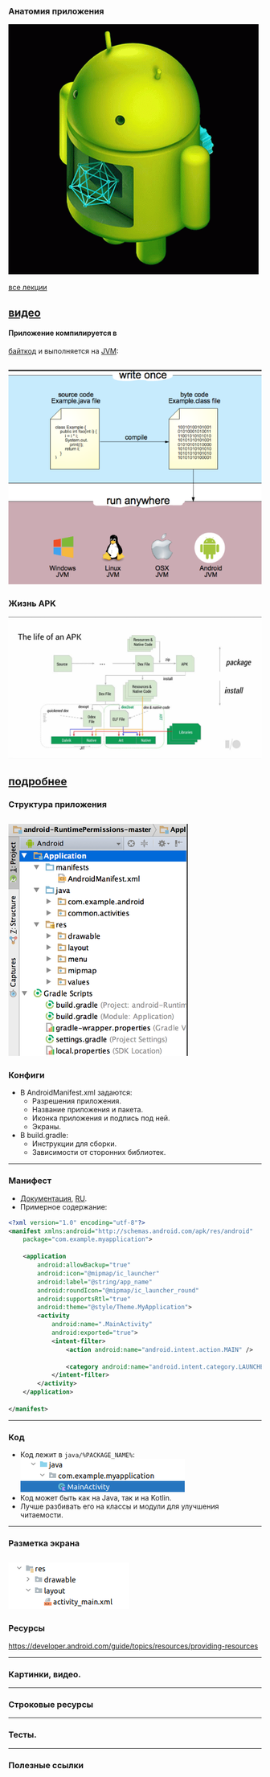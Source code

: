 ### Анатомия приложения

![Android anatomy](assets/android-application/android-update.gif)

[все лекции](https://github.com/dmitryweiner/android-lectures/blob/master/README.md)

[видео]()
---

#### Приложение компилируется в 
  [байткод](https://ru.wikipedia.org/wiki/%D0%91%D0%B0%D0%B9%D1%82-%D0%BA%D0%BE%D0%B4)
  и выполняется на [JVM](https://ru.wikipedia.org/wiki/Java_Virtual_Machine):

![JVM](assets/android-application/code.png)
---

### Жизнь APK

![APK](assets/android-application/apk.png)

[подробнее](https://medium.com/android-news/virtual-machine-in-android-everything-you-need-to-know-9ec695f7313b)
---

### Структура приложения
![](assets/android-application/structure.png)
---
    
### Конфиги
* В AndroidManifest.xml задаются:
  * Разрешения приложения.
  * Название приложения и пакета.
  * Иконка приложения и подпись под ней.
  * Экраны.
* В build.gradle:
  * Инструкции для сборки.
  * Зависимости от сторонних библиотек.
---

### Манифест
* [Документация](https://developer.android.com/guide/topics/manifest/manifest-intro), [RU](http://developer.alexanderklimov.ru/android/theory/AndroidManifestXML.php).
* Примерное содержание:

```xml
<?xml version="1.0" encoding="utf-8"?>
<manifest xmlns:android="http://schemas.android.com/apk/res/android"
    package="com.example.myapplication">

    <application
        android:allowBackup="true"
        android:icon="@mipmap/ic_launcher"
        android:label="@string/app_name"
        android:roundIcon="@mipmap/ic_launcher_round"
        android:supportsRtl="true"
        android:theme="@style/Theme.MyApplication">
        <activity
            android:name=".MainActivity"
            android:exported="true">
            <intent-filter>
                <action android:name="android.intent.action.MAIN" />

                <category android:name="android.intent.category.LAUNCHER" />
            </intent-filter>
        </activity>
    </application>

</manifest>
```
---

### Код
* Код лежит в `java/%PACKAGE_NAME%`:
![](assets/android-application/source.png)
* Код может быть как на Java, так и на Kotlin.
* Лучше разбивать его на классы и модули для улучшения читаемости.
---

### Разметка экрана
![](assets/android-application/layout.png)
---

### Ресурсы
https://developer.android.com/guide/topics/resources/providing-resources

---

### Картинки, видео.

---

### Строковые ресурсы

---

### Тесты.

---

### Полезные ссылки
